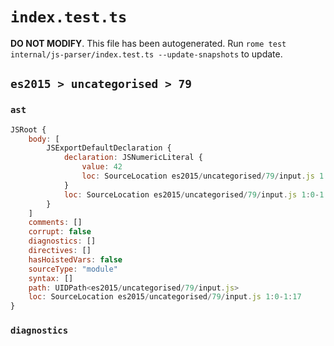 # `index.test.ts`

**DO NOT MODIFY**. This file has been autogenerated. Run `rome test internal/js-parser/index.test.ts --update-snapshots` to update.

## `es2015 > uncategorised > 79`

### `ast`

```javascript
JSRoot {
	body: [
		JSExportDefaultDeclaration {
			declaration: JSNumericLiteral {
				value: 42
				loc: SourceLocation es2015/uncategorised/79/input.js 1:15-1:17
			}
			loc: SourceLocation es2015/uncategorised/79/input.js 1:0-1:17
		}
	]
	comments: []
	corrupt: false
	diagnostics: []
	directives: []
	hasHoistedVars: false
	sourceType: "module"
	syntax: []
	path: UIDPath<es2015/uncategorised/79/input.js>
	loc: SourceLocation es2015/uncategorised/79/input.js 1:0-1:17
}
```

### `diagnostics`

```

```

